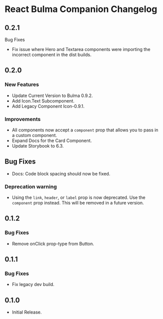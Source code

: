 # React Bulma Companion Changelog

## 0.2.1

Bug Fixes

- Fix issue where Hero and Textarea components were importing the incorrect component in the dist builds.

## 0.2.0

### New Features

- Update Current Version to Bulma 0.9.2.
- Add Icon.Text Subcomponent.
- Add Legacy Component Icon-0.9.1.

### Improvements

- All components now accept a `component` prop that allows you to pass in a custom component.
- Expand Docs for the Card Component.
- Update Storybook to 6.3.

## Bug Fixes

- Docs: Code block spacing should now be fixed.

### Deprecation warning

- Using the `link`, `header`, or `label` prop is now deprecated. Use the `component` prop instead. This will be removed in a future version.

## 0.1.2

### Bug Fixes

- Remove onClick prop-type from Button.

## 0.1.1

### Bug Fixes

- Fix legacy dev build.

## 0.1.0

- Initial Release.
